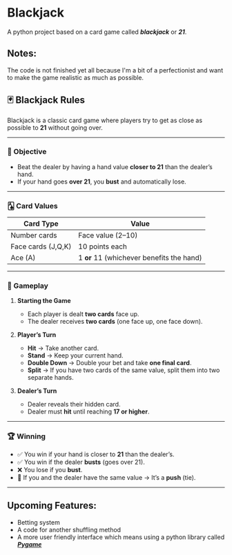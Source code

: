 # Blackjack

A python project based on a card game called ***blackjack*** or ***21***.

## Notes:

The code is not finished yet all because I'm a bit of a perfectionist and want to make the game realistic as much as possible.

## 🃏 Blackjack Rules

Blackjack is a classic card game where players try to get as close as possible to **21** without going over.

---

### 🎯 Objective
- Beat the dealer by having a hand value **closer to 21** than the dealer’s hand.  
- If your hand goes **over 21**, you **bust** and automatically lose.

---

### 🂡 Card Values
| Card Type       | Value                  |
|-----------------|------------------------|
| Number cards    | Face value (2–10)      |
| Face cards (J,Q,K) | 10 points each      |
| Ace (A)         | 1 **or** 11 (whichever benefits the hand) |

---

### 🔄 Gameplay

1. **Starting the Game**
   - Each player is dealt **two cards** face up.  
   - The dealer receives **two cards** (one face up, one face down).  

2. **Player’s Turn**
   - **Hit** → Take another card.  
   - **Stand** → Keep your current hand.  
   - **Double Down** → Double your bet and take **one final card**.  
   - **Split** → If you have two cards of the same value, split them into two separate hands.  

3. **Dealer’s Turn**
   - Dealer reveals their hidden card.  
   - Dealer must **hit** until reaching **17 or higher**.  

---

### 🏆 Winning
- ✅ You win if your hand is closer to **21** than the dealer’s.  
- ✅ You win if the dealer **busts** (goes over 21).  
- ❌ You lose if you **bust**.  
- 🤝 If you and the dealer have the same value → It’s a **push** (tie).  

---

## Upcoming Features:
- Betting system
- A code for another shuffling method
- A more user friendly interface which means using a python library called [***Pygame***](https://www.pygame.org)
